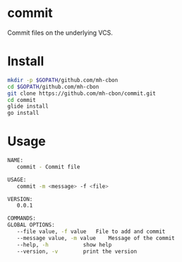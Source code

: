 # commit

Commit files on the underlying VCS.

# Install

```sh
mkdir -p $GOPATH/github.com/mh-cbon
cd $GOPATH/github.com/mh-cbon
git clone https://github.com/mh-cbon/commit.git
cd commit
glide install
go install
```

# Usage

```sh
NAME:
   commit - Commit file

USAGE:
   commit -m <message> -f <file>

VERSION:
   0.0.1

COMMANDS:
GLOBAL OPTIONS:
   --file value, -f value	File to add and commit
   --message value, -m value	Message of the commit
   --help, -h			show help
   --version, -v		print the version
```
